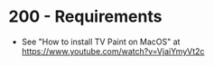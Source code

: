 # 200 - Requirements

- See "How to install TV Paint on MacOS" at https://www.youtube.com/watch?v=VjaiYmyVt2c 
